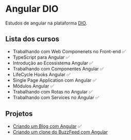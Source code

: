 # Angular DIO
Estudos de angular na plataforma [DIO](web.dio.me).

## Lista dos cursos
- Trabalhando com Web Componenets no Front-end ✅
- TypeScript para Angular ✅
- Introdução ao Ecossistema Angular ✅
- Trabalhando com Componentes Angular ✅
- LifeCycle Hooks Angular ✅
- Single Page Application com Angular ✅
- Módulos Angular ✅
- Trabalhando com Rotas no Angular ✅
- Trabalhando com Services no Angular ✅

## Projetos
- [Criando um Blog com Angular](https://github.com/otonielnn/angular-blog) ✅
- [Criando um clone do BuzzFeed com Angular]()